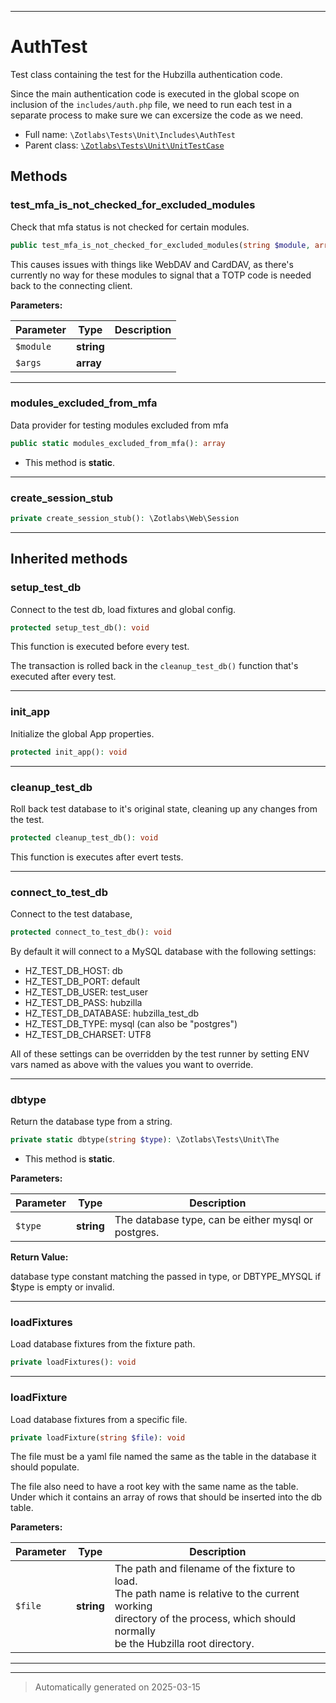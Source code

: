 ***

# AuthTest

Test class containing the test for the Hubzilla authentication code.

Since the main authentication code is executed in the global scope on
inclusion of the `includes/auth.php` file, we need to run each test in a
separate process to make sure we can excersize the code as we need.

* Full name: `\Zotlabs\Tests\Unit\Includes\AuthTest`
* Parent class: [`\Zotlabs\Tests\Unit\UnitTestCase`](../UnitTestCase.md)




## Methods


### test_mfa_is_not_checked_for_excluded_modules

Check that mfa status is not checked for certain modules.

```php
public test_mfa_is_not_checked_for_excluded_modules(string $module, array $args): void
```

This causes issues with things like WebDAV and CardDAV, as there's
currently no way for these modules to signal that a TOTP code is needed
back to the connecting client.






**Parameters:**

| Parameter | Type | Description |
|-----------|------|-------------|
| `$module` | **string** |  |
| `$args` | **array** |  |





***

### modules_excluded_from_mfa

Data provider for testing modules excluded from mfa

```php
public static modules_excluded_from_mfa(): array
```



* This method is **static**.








***

### create_session_stub



```php
private create_session_stub(): \Zotlabs\Web\Session
```












***


## Inherited methods


### setup_test_db

Connect to the test db, load fixtures and global config.

```php
protected setup_test_db(): void
```

This function is executed before every test.

The transaction is rolled back in the `cleanup_test_db()` function
that's executed after every test.










***

### init_app

Initialize the global App properties.

```php
protected init_app(): void
```












***

### cleanup_test_db

Roll back test database to it's original state, cleaning up
any changes from the test.

```php
protected cleanup_test_db(): void
```

This function is executes after evert tests.










***

### connect_to_test_db

Connect to the test database,

```php
protected connect_to_test_db(): void
```

By default it will connect to a MySQL database with the following settings:

  - HZ_TEST_DB_HOST: db
  - HZ_TEST_DB_PORT: default
  - HZ_TEST_DB_USER: test_user
  - HZ_TEST_DB_PASS: hubzilla
  - HZ_TEST_DB_DATABASE: hubzilla_test_db
  - HZ_TEST_DB_TYPE: mysql (can also be "postgres")
  - HZ_TEST_DB_CHARSET: UTF8

All of these settings can be overridden by the test runner by setting ENV vars
named as above with the values you want to override.










***

### dbtype

Return the database type from a string.

```php
private static dbtype(string $type): \Zotlabs\Tests\Unit\The
```



* This method is **static**.




**Parameters:**

| Parameter | Type | Description |
|-----------|------|-------------|
| `$type` | **string** | The database type, can be either mysql or postgres. |


**Return Value:**

database type constant matching the passed in type, or DBTYPE_MYSQL
if $type is empty or invalid.




***

### loadFixtures

Load database fixtures from the fixture path.

```php
private loadFixtures(): void
```












***

### loadFixture

Load database fixtures from a specific file.

```php
private loadFixture(string $file): void
```

The file must be a yaml file named the same as the table in the database
it should populate.

The file also need to have a root key with the same name as the table.
Under which it contains an array of rows that should be inserted into
the db table.






**Parameters:**

| Parameter | Type | Description |
|-----------|------|-------------|
| `$file` | **string** | The path and filename of the fixture to load.<br />The path name is relative to the current working<br />directory of the process, which should normally<br />be the Hubzilla root directory. |





***


***
> Automatically generated on 2025-03-15
